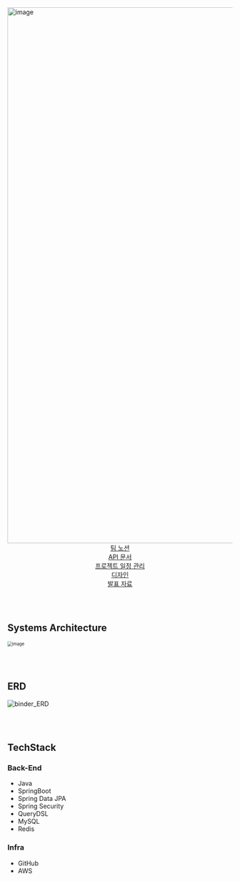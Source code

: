 <img width="1200" alt="image" src="https://github.com/user-attachments/assets/9a0a9ab6-fe80-4382-8065-0a63a5d85465" align="center" >

<div align="center">
    <a href="https://www.notion.so/Binder-85edd66e39e54bc290c8e053ff51fbfa?pvs=4" target="_blank">팀 노션</a> <br>
  	<a href="https://api.bin-finder.net/swagger-ui/index.html" target="_blank">API 문서</a> <br>
    <a href="https://github.com/orgs/binder-binFinder/projects/2/views/1" target="_blank">프로젝트 일정 관리</a> <br>
    <a href="https://www.figma.com/design/4nQKAlDM46NCqIF0FFAYZa/Binder?t=dVcj3Zu55RJYg8kf-0" target="_blank">디자인</a> <br>
    <a href="https://www.figma.com/slides/G0v3LES5oK7kD2a75jqnmd/Binder-PPT?node-id=5-117&node-type=slide&t=5wlvXtOL4FXsUWmY-0" target="_blank">발표 자료</a> <br>

</div>

</br></br>

## Systems Architecture

<img src="https://github.com/user-attachments/assets/83efcfce-ddd9-47d2-8c0f-202b87088a1a" alt="image" style="zoom:67%;" />

</br></br>


## ERD

![binder_ERD](https://github.com/user-attachments/assets/228d7f8f-b4ea-41bf-8156-c934d00cac50)

</br></br>

## TechStack

### Back-End

* Java
* SpringBoot
* Spring Data JPA
* Spring Security
* QueryDSL
* MySQL
* Redis

### Infra

* GitHub
* AWS

</br></br>

